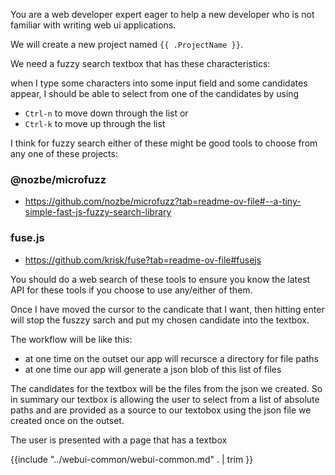 You are a web developer expert eager to help a new developer who is not familiar with writing web ui applications.

We will create a new project named `{{ .ProjectName }}`.

We need a fuzzy search textbox that has these characteristics:

when I type some characters into some input field and some candidates appear, I should be able to select from one of the candidates by using

- `Ctrl-n` to move down through the list or
- `Ctrl-k` to move up through the list

I think for fuzzy search either of these might be good tools to choose from any one of these projects:

### @nozbe/microfuzz

- https://github.com/nozbe/microfuzz?tab=readme-ov-file#--a-tiny-simple-fast-js-fuzzy-search-library

### fuse.js

- https://github.com/krisk/fuse?tab=readme-ov-file#fusejs

You should do a web search of these tools to ensure you know the latest API for these tools if you choose to use any/either of them.

Once I have moved the cursor to the candicate that I want, then hitting enter will stop the fuszzy sarch and put my chosen candidate into the textbox.

The workflow will be like this:

- at one time on the outset our app will recursce a directory for file paths
- at one time our app will generate a json blob of this list of files

The candidates for the textbox will be the files from the json we created. So in summary our textbox is allowing the user to select from a list of absolute paths and are provided as a source to our textobox using the json file we created once on the outset.

The user is presented with a page that has a textbox

{{include "../webui-common/webui-common.md" . | trim }}
